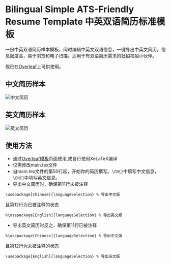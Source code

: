 # Bilingual Simple ATS-Friendly Resume Template 中英双语简历标准模板
一份中英双语简历样本模板，同时编辑中英文双语信息，一键导出中英文简历。信息密度高，易于浏览和电子扫描。适用于有双语简历需求的社招校招小伙伴。

现已在[Overleaf](https://www.overleaf.com/latex/templates/bilingual-resume-template-zhong-ying-shuang-yu-jian-li-biao-zhun-mo-ban/spdcptnmcdwq)上可供使用。
## 中文简历样本
![中文简历](https://github.com/mimicji/Bilingual-Resume-Template/releases/download/1.0/Resume_Template_CN.jpg)

## 英文简历样本
![英文简历](https://github.com/mimicji/Bilingual-Resume-Template/releases/download/1.0/Resume_Template_EN.jpg)

## 使用方法
- 通过[Overleaf模板](https://www.overleaf.com/latex/templates/bilingual-resume-template-zhong-ying-shuang-yu-jian-li-biao-zhun-mo-ban/spdcptnmcdwq)页面使用,或自行使用XeLaTeX编译
- 仅需修改main.tex文件
- 自main.tex文件的第50行起，开始你的简历撰写。`\CN{}`中填写中文信息，`\EN{}`中填写英文信息。
- 导出中文简历时，确保第11行未被注释
```
\usepackage[Chinese]{languageSelection} % 导出中文版
```
且第12行为已被注释的状态
```
%\usepackage[English]{languageSelection} % 导出英文版
```
- 导出英文简历时反之，确保第11行已被注释
```
%\usepackage[Chinese]{languageSelection} % 导出中文版
```
且第12行为未被注释的状态
```
\usepackage[English]{languageSelection} % 导出英文版
```
